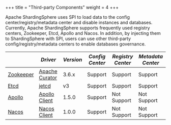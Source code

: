 +++
title = "Third-party Components"
weight = 4
+++

Apache ShardingSphere uses SPI to load data to the config center/registry/metadata center and disable instances and databases. 
Currently, Apache ShardingSphere supports frequently used registry centers, Zookeeper, Etcd, Apollo and Nacos. 
In addition, by injecting them to ShardingSphere with SPI, users can use other third-party config/registry/metadata centers to enable databases governance.

|                                               | *Driver*                                             | *Version* | *Config Center* | *Registry Center* | *Metadata Center* |
| --------------------------------------------- | ---------------------------------------------------- | --------- | --------------- | ----------------- | ----------------- |
| [Zookeeper](https://zookeeper.apache.org/)    | [Apache Curator](http://curator.apache.org/)         | 3.6.x     | Support         | Support           | Support           |
| [Etcd](https://etcd.io/)                      | [jetcd](https://github.com/etcd-io/jetcd)            | v3        | Support         | Support           | Support           |
| [Apollo](https://github.com/ctripcorp/apollo) | [Apollo Client](https://github.com/ctripcorp/apollo) | 1.5.0     | Support         | Not Support       | Not Support       |
| [Nacos](https://nacos.io/zh-cn/docs/sdk.html) | [Nacos Client](https://nacos.io/zh-cn/docs/sdk.html) | 1.0.0     | Support         | Not Support       | Not Support       |
